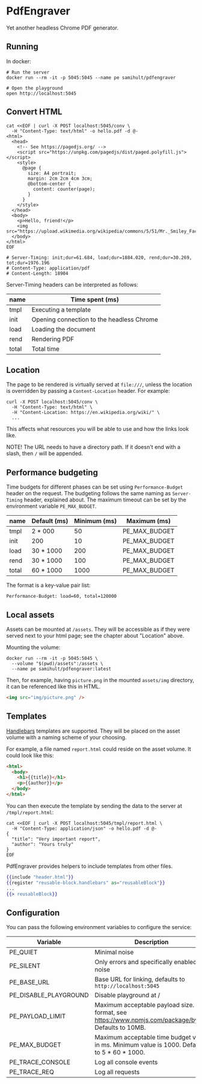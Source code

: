 # PdfEngraver

Yet another headless Chrome PDF generator.

## Running

In docker:

```shell
# Run the server
docker run --rm -it -p 5045:5045 --name pe samihult/pdfengraver

# Open the playground
open http://localhost:5045
```

## Convert HTML

```shell
cat <<EOF | curl -X POST localhost:5045/conv \
  -H "Content-Type: text/html" -o hello.pdf -d @-
<html>
  <head>
    <!-- See https://pagedjs.org/ -->
    <script src="https://unpkg.com/pagedjs/dist/paged.polyfill.js"></script>
    <style>
      @page {
        size: A4 portrait;
        margin: 2cm 2cm 4cm 3cm;
        @bottom-center {
          content: counter(page);
        }
      }
    </style>
  </head>
  <body>
    <p>Hello, friend!</p>
    <img src="https://upload.wikimedia.org/wikipedia/commons/5/51/Mr._Smiley_Face.svg"/>
  </body>
</html>
EOF

# Server-Timing: init;dur=61.684, load;dur=1884.020, rend;dur=30.269, tot;dur=1976.196
# Content-Type: application/pdf
# Content-Length: 18904
```

Server-Timing headers can be interpreted as follows:

| name  | Time spent (ms)                           |
|-------| ----------------------------------------- |
| tmpl  | Executing a template                      |
| init  | Opening connection to the headless Chrome |
| load  | Loading the document                      |
| rend  | Rendering PDF                             |
| total | Total time                                |

## Location

The page to be rendered is virtually served at `file:///`, unless the location is
overridden by passing a `Content-Location` header. For example:

```shell
curl -X POST localhost:5045/conv \
  -H "Content-Type: text/html" \
  -H "Content-Location: https://en.wikipedia.org/wiki/" \
  ...
```

This affects what resources you will be able to use and how the links look like.

NOTE! The URL needs to have a directory path. If it doesn't end with a slash, then
`/` will be appended.

## Performance budgeting

Time budgets for different phases can be set using `Performance-Budget` header on the
request. The budgeting follows the same naming as `Server-Timing` header, explained
about. The maximum timeout can be set by the environment variable `PE_MAX_BUDGET`.

| name  | Default (ms) | Minimum (ms) | Maximum (ms)  |
| ----- | ------------ | ------------ | ------------- |
| tmpl  | 2 \* 000     | 50           | PE_MAX_BUDGET |
| init  | 200          | 10           | PE_MAX_BUDGET |
| load  | 30 \* 1000   | 200          | PE_MAX_BUDGET |
| rend  | 30 \* 1000   | 100          | PE_MAX_BUDGET |
| total | 60 \* 1000   | 1000         | PE_MAX_BUDGET |

The format is a key-value pair list:

```http request
Performance-Budget: load=60, total=120000
```

## Local assets

Assets can be mounted at `/assets`. They will be accessible as if they were served
next to your html page; see the chapter about "Location" above.

Mounting the volume:

```shell
docker run --rm -it -p 5045:5045 \
  --volume "$(pwd)/assets":/assets \
  --name pe samihult/pdfengraver:latest
```

Then, for example, having `picture.png` in the mounted `assets/img` directory, it can
be referenced like this in HTML.

```html
<img src="img/picture.png" />
```

## Templates

[Handlebars](https://handlebarsjs.com/) templates are supported. They will be placed
on the asset volume with a naming scheme of your choosing.

For example, a file named `report.html` could reside on the asset volume. It could look
like this:

```html
<html>
  <body>
    <h1>{{title}}</h1>
    <p>{{author}}</p>
  </body>
</html>
```

You can then execute the template by sending the data to the server at `/tmpl/report.html`:

```shell
cat <<EOF | curl -X POST localhost:5045/tmpl/report.html \
  -H "Content-Type: application/json" -o hello.pdf -d @-
{
  "title": "Very important report",
  "author": "Yours truly"
}
EOF
```

PdfEngraver provides helpers to include templates from other files.

```handlebars
{{include "header.html"}}
{{register "reusable-block.handlebars" as="reusableBlock"}}
...
{{> reusableBlock}}
```

## Configuration

You can pass the following environment variables to configure the service:

| Variable              | Description                                                                                             |
| --------------------- | ------------------------------------------------------------------------------------------------------- |
| PE_QUIET              | Minimal noise                                                                                           |
| PE_SILENT             | Only errors and specifically enabled noise                                                              |
| PE_BASE_URL           | Base URL for linking, defaults to `http://localhost:5045`                                               |
| PE_DISABLE_PLAYGROUND | Disable playground at /                                                                                 |
| PE_PAYLOAD_LIMIT      | Maximum acceptable payload size. For format, see https://www.npmjs.com/package/bytes. Defaults to 10MB. |
| PE_MAX_BUDGET         | Maximum acceptable time budget value in ms. Minimum value is 1000. Defaults to 5 \* 60 \* 1000.         |
| PE_TRACE_CONSOLE      | Log all console events                                                                                  |
| PE_TRACE_REQ          | Log all requests                                                                                        |
